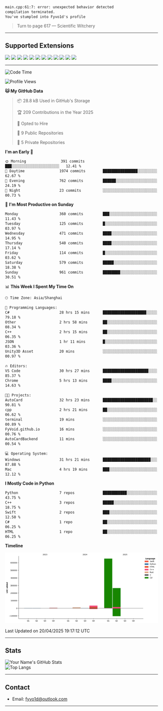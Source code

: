 ```
main.cpp:61:7: error: unexpected behavior detected
compilation terminated.
You've stumpled into Fyvo1d's profile
```

> Turn to page 617 — Scientific Witchery

---

## Supported Extensions

<p align="left">
  <img src="https://cdn.jsdelivr.net/gh/devicons/devicon/icons/cplusplus/cplusplus-original.svg" height="40" />
  <img src="https://cdn.jsdelivr.net/gh/devicons/devicon/icons/csharp/csharp-original.svg" height="40" />
  <img src="https://cdn.jsdelivr.net/gh/devicons/devicon/icons/python/python-original.svg" height="40" />
  <img src="https://cdn.jsdelivr.net/gh/devicons/devicon/icons/swift/swift-original.svg" height="40" />
  <img src="https://cdn.jsdelivr.net/gh/devicons/devicon/icons/git/git-original.svg" height="40" />
  <img src="https://cdn.jsdelivr.net/gh/devicons/devicon/icons/vscode/vscode-original.svg" height="40" />
  <img src="https://www.vulkan.org/user/themes/vulkan/images/logo/vulkan-logo.svg" height="40" />
  <img src="https://cdn.jsdelivr.net/gh/devicons/devicon/icons/opengl/opengl-original.svg" height="40" />
  <img src="https://cdn.jsdelivr.net/gh/devicons/devicon/icons/pytorch/pytorch-original.svg" height="40" />
  <img src="https://cdn.jsdelivr.net/gh/devicons/devicon/icons/unity/unity-original.svg" height="40" />
  <img src="https://cdn.jsdelivr.net/gh/devicons/devicon/icons/unrealengine/unrealengine-original.svg" height="40" />
  <img src="https://cdn.jsdelivr.net/gh/devicons/devicon/icons/cmake/cmake-original.svg" height="40" />
</p>


---

<!--START_SECTION:waka-->
![Code Time](http://img.shields.io/badge/Code%20Time-36%20hrs%206%20mins-blue)

![Profile Views](http://img.shields.io/badge/Profile%20Views-83-blue)

**🐱 My GitHub Data** 

> 📦 28.8 kB Used in GitHub's Storage 
 > 
> 🏆 209 Contributions in the Year 2025
 > 
> 💼 Opted to Hire
 > 
> 📜 9 Public Repositories 
 > 
> 🔑 5 Private Repositories 
 > 
**I'm an Early 🐤** 

```text
🌞 Morning                391 commits         ███░░░░░░░░░░░░░░░░░░░░░░   12.41 % 
🌆 Daytime                1974 commits        ████████████████░░░░░░░░░   62.67 % 
🌃 Evening                762 commits         ██████░░░░░░░░░░░░░░░░░░░   24.19 % 
🌙 Night                  23 commits          ░░░░░░░░░░░░░░░░░░░░░░░░░   00.73 % 
```
📅 **I'm Most Productive on Sunday** 

```text
Monday                   360 commits         ███░░░░░░░░░░░░░░░░░░░░░░   11.43 % 
Tuesday                  125 commits         █░░░░░░░░░░░░░░░░░░░░░░░░   03.97 % 
Wednesday                471 commits         ████░░░░░░░░░░░░░░░░░░░░░   14.95 % 
Thursday                 540 commits         ████░░░░░░░░░░░░░░░░░░░░░   17.14 % 
Friday                   114 commits         █░░░░░░░░░░░░░░░░░░░░░░░░   03.62 % 
Saturday                 579 commits         █████░░░░░░░░░░░░░░░░░░░░   18.38 % 
Sunday                   961 commits         ████████░░░░░░░░░░░░░░░░░   30.51 % 
```


📊 **This Week I Spent My Time On** 

```text
🕑︎ Time Zone: Asia/Shanghai

💬 Programming Languages: 
C#                       28 hrs 15 mins      ████████████████████░░░░░   79.18 % 
Other                    2 hrs 58 mins       ██░░░░░░░░░░░░░░░░░░░░░░░   08.34 % 
C++                      2 hrs 15 mins       ██░░░░░░░░░░░░░░░░░░░░░░░   06.35 % 
JSON                     1 hr 11 mins        █░░░░░░░░░░░░░░░░░░░░░░░░   03.36 % 
Unity3D Asset            20 mins             ░░░░░░░░░░░░░░░░░░░░░░░░░   00.97 % 

🔥 Editors: 
VS Code                  30 hrs 27 mins      █████████████████████░░░░   85.37 % 
Chrome                   5 hrs 13 mins       ████░░░░░░░░░░░░░░░░░░░░░   14.63 % 

🐱‍💻 Projects: 
AutoCard                 32 hrs 23 mins      ███████████████████████░░   90.81 % 
cpp                      2 hrs 21 mins       ██░░░░░░░░░░░░░░░░░░░░░░░   06.62 % 
terminal                 19 mins             ░░░░░░░░░░░░░░░░░░░░░░░░░   00.89 % 
FyVoid.github.io         16 mins             ░░░░░░░░░░░░░░░░░░░░░░░░░   00.76 % 
AutoCardBackend          11 mins             ░░░░░░░░░░░░░░░░░░░░░░░░░   00.54 % 

💻 Operating System: 
Windows                  31 hrs 21 mins      ██████████████████████░░░   87.88 % 
Mac                      4 hrs 19 mins       ███░░░░░░░░░░░░░░░░░░░░░░   12.12 % 
```

**I Mostly Code in Python** 

```text
Python                   7 repos             ███████████░░░░░░░░░░░░░░   43.75 % 
C++                      3 repos             █████░░░░░░░░░░░░░░░░░░░░   18.75 % 
Swift                    2 repos             ███░░░░░░░░░░░░░░░░░░░░░░   12.50 % 
C#                       1 repo              ██░░░░░░░░░░░░░░░░░░░░░░░   06.25 % 
HTML                     1 repo              ██░░░░░░░░░░░░░░░░░░░░░░░   06.25 % 
```



**Timeline**

![Lines of Code chart](https://raw.githubusercontent.com/FyVoid/FyVoid/main/assets/bar_graph.png)


 Last Updated on 20/04/2025 19:17:12 UTC
<!--END_SECTION:waka-->

---

## Stats

![Your Name's GitHub Stats](https://github-readme-stats.vercel.app/api?username=fyvoid&show_icons=true&theme=tokyonight)  
![Top Langs](https://github-readme-stats.vercel.app/api/top-langs/?username=fyvoid&layout=compact&theme=tokyonight)

---

## Contact

- Email: [fyvo1d@outlook.com](fyvo1d@outlook.com)  

---
